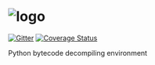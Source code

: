 ![logo](http://i.imgur.com/suq9TFG.png)
============

[![Gitter](https://badges.gitter.im/Join%20Chat.svg)](https://gitter.im/frainfreeze/black-Python?utm_source=badge&utm_medium=badge&utm_campaign=pr-badge&utm_content=badge)
[![Coverage Status](https://img.shields.io/coveralls/frainfreeze/black-Python.svg)](https://coveralls.io/r/frainfreeze/black-Python)

Python bytecode decompiling environment
